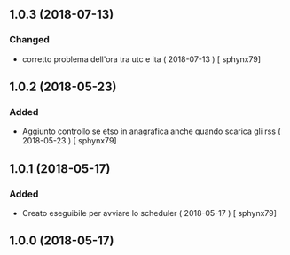 ## 1.0.3 (2018-07-13)
### Changed
-  corretto problema dell'ora tra utc e ita  ( 2018-07-13 ) [ sphynx79]



## 1.0.2 (2018-05-23)
### Added
-  Aggiunto controllo se etso in anagrafica anche quando scarica gli rss  ( 2018-05-23 ) [ sphynx79]



## 1.0.1 (2018-05-17)
### Added
-  Creato eseguibile per avviare lo scheduler  ( 2018-05-17 ) [ sphynx79]



## 1.0.0 (2018-05-17)



